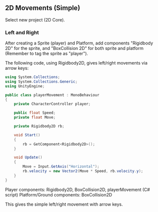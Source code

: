 ## 2D Movements (Simple)
Select new project (2D Core). 
### Left and Right

After creating a Sprite (player) and Platform, add components "Rigidbody 2D" for the sprite, and "BoxCollision 2D" for both sprite and platform (Remember to tag the sprite as "player"). 

The following code, using Rigidbody2D, gives left/right movements via arrow keys:
```cs
using System.Collections;
using System.Collections.Generic;
using UnityEngine;

public class playerMovement : MonoBehaviour
{
	private CharacterController player;

	public float Speed;
	private float Move;

	private Rigidbody2D rb;

	void Start()
	{
		rb = GetComponent<Rigidbody2D>();
	}

	void Update()
	{
		Move = Input.GetAxis("Horizontal");
		rb.velocity = new Vector2(Move * Speed, rb.velocity.y);
	}
}
```
Player components: Rigidbody2D, BoxCollision2D, playerMovement (C# script) 
Platform/Ground components: BoxCollision2D

This gives the simple left/right movement with arrow keys. 
